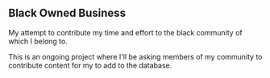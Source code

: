 ## Black Owned Business

My attempt to contribute my time and effort to the black community of which I belong to.

This is an ongoing project where I'll be asking members of my community to contribute content for my to add to the database.